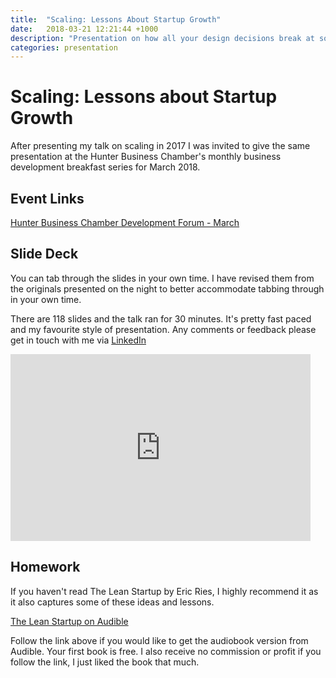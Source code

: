 ```yaml
---
title:  "Scaling: Lessons About Startup Growth"
date:   2018-03-21 12:21:44 +1000
description: "Presentation on how all your design decisions break at some scale. Using head count as a metaphor."
categories: presentation
---
```

# Scaling: Lessons about Startup Growth

After presenting my talk on scaling in 2017 I was invited to give the same presentation
at the Hunter Business Chamber's monthly business development breakfast series
for March 2018.

## Event Links

<a href="http://events.hunterbusinesschamber.com.au/Detail/EVE1806125">
	Hunter Business Chamber Development Forum - March
</a>

## Slide Deck

You can tab through the slides in your own time. I have revised them from the 
originals presented on the night to better accommodate tabbing through in your 
own time.

There are 118 slides and the talk ran for 30 minutes. It's pretty fast paced and
my favourite style of presentation. Any comments or feedback please get in touch 
with me via <a href="https://www.linkedin.com/in/neozenith/">LinkedIn</a>

<iframe src="https://docs.google.com/presentation/d/e/2PACX-1vT9rq-H9gkVqbC3He6_aOCRhN8i_w40rrkmjGvxtR1XFaTD4U369xOnhoTh7Dnv4aaoYnl7XiBZwnX4/embed?start=false&loop=false&delayms=60000" frameborder="0" width="480" height="299" allowfullscreen="true" mozallowfullscreen="true" webkitallowfullscreen="true"></iframe>


## Homework

If you haven't read The Lean Startup by Eric Ries, I highly recommend it as it
also captures some of these ideas and lessons.

<a href="http://a.co/5vBl2yW">The Lean Startup on Audible</a>

Follow the link above if you would like to get the audiobook version from 
Audible. Your first book is free. I also receive no commission or profit if 
you follow the link, I just liked the book that much. 

